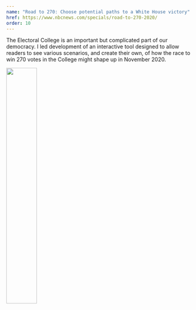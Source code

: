 ```yaml
---
name: "Road to 270: Choose potential paths to a White House victory"
href: https://www.nbcnews.com/specials/road-to-270-2020/
order: 10
---
```


<div class="flex justify-between">
  <p class="col-6 mt2">The Electoral College is an important but complicated part of our democracy. I led development of an interactive tool designed to allow readers to see various scenarios, and create their own, of how the race to win 270 votes in the College might shape up in November 2020.</p>

  <img class="mt2" src="/img/projects/nbc-road-to-270.gif" width="40%">
</div>